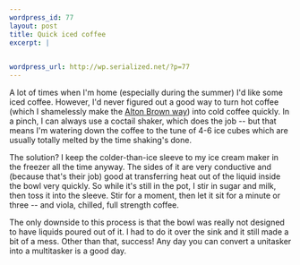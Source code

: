 ```yaml
--- 
wordpress_id: 77
layout: post
title: Quick iced coffee
excerpt: |
  

wordpress_url: http://wp.serialized.net/?p=77
---
```

A lot of times when I'm home (especially during the summer) I'd like some iced coffee. However, I'd never figured out a good way to turn hot coffee (which I shamelessly make the <a href="http://www.foodnetwork.com/food/recipes/recipe/0,1977,FOOD_9936_10020,00.html">Alton Brown way</a>) into cold coffee quickly. In a pinch, I can always use a coctail shaker, which does the job -- but that means I'm watering down the coffee to the tune of 4-6 ice cubes which are usually totally melted by the time shaking's done.

The solution? I keep the colder-than-ice sleeve to my ice cream maker in the freezer all the time anyway. The sides of it are very conductive and (because that's their job) good at transferring heat out of the liquid inside the bowl very quickly. So while it's still in the pot, I stir in sugar and milk, then toss it into the sleeve. Stir for a moment, then let it sit for a minute or three -- and viola, chilled, full strength coffee.

The only downside to this process is that the bowl was really not designed to have liquids poured out of it. I had to do it over the sink and it still made a bit of a mess. Other than that, success! Any day you can convert a unitasker into a multitasker is a good day.
